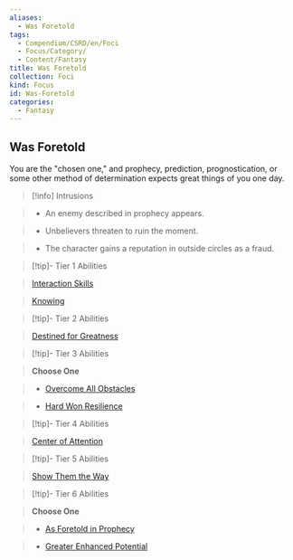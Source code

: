 ```yaml
---
aliases:
  - Was Foretold
tags:
  - Compendium/CSRD/en/Foci
  - Focus/Category/
  - Content/Fantasy
title: Was Foretold
collection: Foci
kind: Focus
id: Was-Foretold
categories:
  - Fantasy
---
```

## Was Foretold    
You are the "chosen one," and prophecy, prediction, prognostication, or some other method of determination expects great things of you one day.    
  
>[!info] Intrusions    
>- An enemy described in prophecy appears.    
>- Unbelievers threaten to ruin the moment.    
>- The character gains a reputation in outside circles as a fraud.    
  
  
>[!tip]- Tier 1 Abilities    
> [Interaction Skills](Interaction-Skills.md)    
> [Knowing](Knowing.md)    
  
  
>[!tip]- Tier 2 Abilities    
> [Destined for Greatness](Destined-for-Greatness.md)    
  
  
>[!tip]- Tier 3 Abilities    
> **Choose One**    
>- [Overcome All Obstacles](Overcome-All-Obstacles.md)    
>- [Hard Won Resilience](Hard-Won-Resilience.md)    
  
  
>[!tip]- Tier 4 Abilities    
> [Center of Attention](Center-of-Attention.md)    
  
  
>[!tip]- Tier 5 Abilities    
> [Show Them the Way](Show-Them-the-Way.md)    
  
  
>[!tip]- Tier 6 Abilities    
> **Choose One**    
>- [As Foretold in Prophecy](As-Foretold-In-Prophecy.md)    
>- [Greater Enhanced Potential](Greater-Enhanced-Potential.md)

